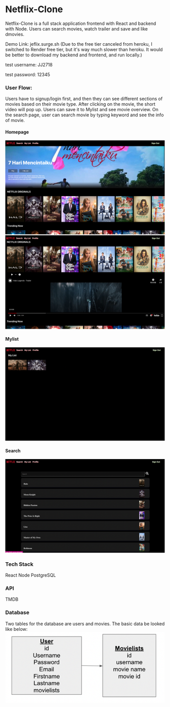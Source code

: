 # Netflix-Clone
Netflix-Clone is a full stack application frontend with React and backend with Node. Users can search movies, watch trailer and save and like dmovies.

Demo Link: jeflix.surge.sh (Due to the free tier canceled from heroku, I switched to Render free tier, but it's way much slower than heroku. It would be better to download my backend and frontend, and run locally.)

test username: JJ2718

test password: 12345

###  User Flow:
Users have to signup/login first, and then they can see different sections of movies based on their movie type. After clicking on the movie, the short video will pop up. Users can save it to Mylist and see movie overview. On the search page, user can search movie by typing keyword and see the info of movie.

#### Homepage
![This is an image](/homepage.png)
![This is an image](/homepageWimage.png)

#### Mylist
![This is an image](/mylist.png)

#### Search
![This is an image](/search.png)

### Tech Stack
React  Node PostgreSQL

### API
TMDB

### Database
Two tables for the database are users and movies. The basic data be looked like below:
![This is an image](/database.png)
